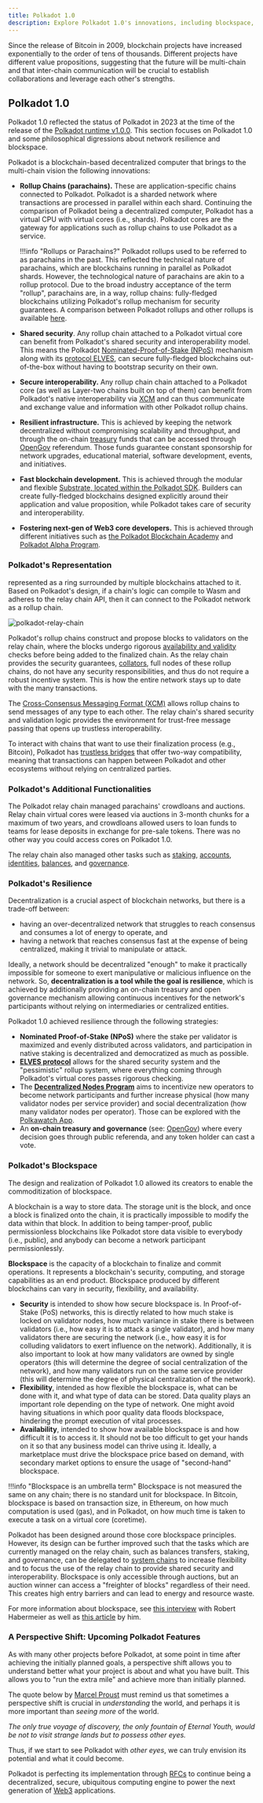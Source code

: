 ```yaml
---
title: Polkadot 1.0
description: Explore Polkadot 1.0's innovations, including blockspace, decentralization, shared security, and its vision for a multi-chain future.
---
```


Since the release of Bitcoin in 2009, blockchain projects have increased exponentially to the order of
tens of thousands. Different projects have different value propositions, suggesting that the future
will be multi-chain and that inter-chain communication will be crucial to establish collaborations
and leverage each other's strengths.

## Polkadot 1.0

Polkadot 1.0 reflected the status of Polkadot in 2023 at the time of the release of the
[Polkadot runtime v1.0.0](https://github.com/paritytech/polkadot/releases/tag/v1.0.0). This section
focuses on Polkadot 1.0 and some philosophical digressions about network resilience and blockspace.

Polkadot is a blockchain-based decentralized computer that brings to the multi-chain vision the following innovations:

- **Rollup Chains (parachains).** These are application-specific chains connected to Polkadot. Polkadot is a sharded network
  where transactions are processed in parallel within each shard. Continuing the comparison of Polkadot being a decentralized computer, Polkadot has a virtual CPU with virtual cores (i.e., shards). Polkadot cores are the gateway for applications such as rollup chains to use Polkadot as a service.

    !!!info "Rollups or Parachains?"
        Polkadot rollups used to be referred to as parachains in the past. This reflected the technical nature of parachains, which are blockchains running in parallel as Polkadot shards. However, the technological nature of parachains are akin to a rollup protocol. Due to the broad industry acceptance of the term "rollup", parachains are, in a way, rollup chains: fully-fledged blockchains utilizing Polkadot's rollup mechanism for security guarantees. A comparison between Polkadot rollups and other rollups is available [here](../learn/learn-comparisons-rollups.md#rollup-comparison-table).
  
- **Shared security**. Any rollup chain attached to a Polkadot
  virtual core can benefit from Polkadot's shared security and interoperability model. This means the Polkadot
  [Nominated-Proof-of-Stake (NPoS)](../learn/learn-staking.md#nominated-proof-of-stake-npos)
  mechanism along with its [protocol ELVES](../learn/learn-parachains-protocol.md), can secure fully-fledged blockchains out-of-the-box without having to bootstrap security on their own.
- **Secure interoperability.** Any rollup chain chain attached to a Polkadot core (as well as Layer-two chains built on top
  of them) can benefit from Polkadot's native interoperability via [XCM](../learn/learn-xcm.md) and can thus communicate and exchange value and information with other Polkadot rollup chains.
- **Resilient infrastructure.** This is achieved by keeping the network decentralized without
  compromising scalability and throughput, and through the on-chain
  [treasury](../learn/learn-polkadot-opengov-treasury.md) funds that can be accessed through
  [OpenGov](../learn/learn-polkadot-opengov.md) referendum. Those funds guarantee constant sponsorship for network upgrades, educational material, software development, events, and initiatives.
- **Fast blockchain development.** This is achieved through the modular and
  flexible [Substrate, located within the Polkadot SDK](./glossary.md#substrate).  Builders can create fully-fledged blockchains designed explicitly around their application and value proposition, while Polkadot takes care of security and interoperability.
- **Fostering next-gen of Web3 core developers.** This is achieved through different initiatives
  such as [the Polkadot Blockchain Academy](https://polkadot.network/development/academy/) and [Polkadot Alpha Program](./alpha-program.md).

### Polkadot's Representation

represented as a ring surrounded by multiple blockchains attached to it. Based on Polkadot's design,
if a chain's logic can compile to Wasm and adheres to the relay chain API, then it can
connect to the Polkadot network as a rollup chain.

![polkadot-relay-chain](../assets/polkadot_relay_chain.png)

Polkadot's rollup chains construct and propose blocks to validators on the relay chain, where the blocks undergo
rigorous [availability and validity](../learn/learn-parachains-protocol.md) checks before being
added to the finalized chain. As the relay chain provides the security guarantees,
[collators](../learn/learn-collator.md), full nodes of these rollup chains, do not have any security
responsibilities, and thus do not require a robust incentive system. This is how the entire network
stays up to date with the many transactions.

The [Cross-Consensus Messaging Format (XCM)](../learn/learn-xcm.md) allows rollup chains to send
messages of any type to each other. The relay chain's shared security and validation logic 
provides the environment for trust-free message passing that opens up trustless interoperability.

To interact with chains that want to use their finalization process (e.g., Bitcoin),
Polkadot has [trustless bridges](../learn/learn-bridges.md) that offer two-way compatibility, meaning that transactions can happen between Polkadot and other ecosystems without relying on centralized parties.

### Polkadot's Additional Functionalities

The Polkadot relay chain managed parachains' crowdloans and auctions. Relay chain virtual cores were leased via auctions in 3-month
chunks for a maximum of two years, and crowdloans allowed users to loan funds to teams
for lease deposits in exchange for pre-sale tokens. There was no other way you could access cores on
Polkadot 1.0.

The relay chain also managed other tasks such as [staking](../learn/learn-staking.md),
[accounts](./../learn/learn-accounts.md), [identities](../learn/learn-identity.md), [balances](../learn/learn-transactions.md#balance-transfers), and [governance](../learn/learn-polkadot-opengov.md).

### Polkadot's Resilience

Decentralization is a crucial aspect of blockchain networks, but there is a trade-off between:

- having an over-decentralized network that struggles to reach consensus and consumes a lot of
  energy to operate, and
- having a network that reaches consensus fast at the expense of being centralized, making it
  trivial to manipulate or attack.

Ideally, a network should be decentralized "enough" to make it practically impossible for someone to
exert manipulative or malicious influence on the network. So, **decentralization is a tool while the
goal is resilience**, which is achieved by additionally providing an on-chain treasury and open governance
mechanism allowing continuous incentives for the network's participants without relying on
intermediaries or centralized entities.

Polkadot 1.0 achieved resilience through the following strategies:

- **Nominated Proof-of-Stake (NPoS)** where the stake per validator is maximized and evenly
  distributed across validators, and participation in native staking is decentralized and democratized as much as possible.
- [**ELVES protocol**](../learn/learn-parachains-protocol.md) allows for the shared security system and the "pessimistic" rollup system, where everything coming through Polkadot's virtual cores passes rigorous checking.
- The [**Decentralized Nodes Program**](https://nodes.web3.foundation/) aims to incentivize new operators to
  become network participants and further increase physical (how many validator nodes per service
  provider) and social decentralization (how many validator nodes per operator). Those can be
  explored with the [Polkawatch App](https://polkadot.polkawatch.app/).
- An **on-chain treasury and governance** (see: [OpenGov](../learn/learn-polkadot-opengov.md)) where
  every decision goes through public referenda, and any token holder can cast a vote.

### Polkadot's Blockspace

The design and realization of Polkadot 1.0 allowed its creators to enable the commoditization of
blockspace.

A blockchain is a way to store data. The storage unit is the block, and once a block is finalized
onto the chain, it is practically impossible to modify the data within that block. In addition to
being tamper-proof, public permissionless blockchains like Polkadot store data visible to
everybody (i.e., public), and anybody can become a network participant permissionlessly.

**Blockspace** is the capacity of a blockchain to finalize and commit operations. It represents a
blockchain's security, computing, and storage capabilities as an end product. Blockspace produced by
different blockchains can vary in security, flexibility, and availability.

- **Security** is intended to show how secure blockspace is. In Proof-of-Stake (PoS) networks, this is
  directly related to how much stake is locked on validator nodes, how much variance in stake there
  is between validators (i.e., how easy it is to attack a single validator), and how many validators
  there are securing the network (i.e., how easy it is for colluding validators to exert influence on
  the network). Additionally, it is also important to look at how many validators are owned by
  single operators (this will determine the degree of social centralization of the network), and how
  many validators run on the same service provider (this will determine the degree of physical
  centralization of the network).
- **Flexibility**, intended as how flexible the blockspace is, what can be done with it, and what
  type of data can be stored. Data quality plays an important role depending on the type of network.
  One might avoid having situations in which poor quality data floods blockspace, hindering the prompt
  execution of vital processes.
- **Availability**, intended to show how available blockspace is and how difficult it is to access it. It
  should not be too difficult to get your hands on it so that any business model can thrive using
  it. Ideally, a marketplace must drive the blockspace price based on demand, with secondary market
  options to ensure the usage of "second-hand" blockspace.

!!!info "Blockspace is an umbrella term"
     Blockspace is not measured the same on any chain; there is no standard unit for blockspace. In Bitcoin, blockspace is based on transaction size, in Ethereum, on how much computation is used (gas), and in Polkadot, on how much time is taken to execute a task on a virtual core (coretime).

Polkadot has been designed around those core blockspace principles. However, its design can be
further improved such that the tasks which are currently managed on the relay chain, such as
balances transfers, staking, and governance, can be delegated to
[system chains](../learn/learn-system-chains.md) to increase flexibility and to focus the use of
the relay chain to provide shared security and interoperability. Blockspace is only accessible
through auctions, but an auction winner can access a "freighter of blocks" regardless of their need. This creates high entry barriers and can lead to energy and resource waste.

For more information about blockspace, see [this interview](https://youtu.be/e1vISppPwe4) with Robert
Habermeier as well as [this article](https://www.rob.tech/blog/polkadot-blockspace-over-blockchains/) by
him.

### A Perspective Shift: Upcoming Polkadot Features

As with many other projects before Polkadot, at some point in time after achieving the
initially planned goals, a perspective shift allows you to understand better what your project is
about and what you have built. This allows you to "run the extra mile" and achieve more
than initially planned.

The quote below by [Marcel Proust](https://en.wikipedia.org/wiki/Marcel_Proust) must remind us that
sometimes a perspective shift is crucial in _understanding_ the world, and perhaps it is more
important than _seeing more_ of the world.

_The only true voyage of discovery, the only fountain of Eternal Youth, would be not to visit
strange lands but to possess other eyes._

Thus, if we start to see Polkadot with _other eyes_, we can truly envision its potential and what it
could become.

Polkadot is perfecting its implementation through [RFCs](https://github.com/polkadot-fellows/RFCs)
to continue being a decentralized, secure, ubiquitous computing engine to power the next generation
of [Web3](./web3-and-polkadot.md) applications.

